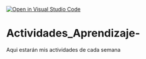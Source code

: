 [![Open in Visual Studio Code](https://classroom.github.com/assets/open-in-vscode-c66648af7eb3fe8bc4f294546bfd86ef473780cde1dea487d3c4ff354943c9ae.svg)](https://classroom.github.com/online_ide?assignment_repo_id=8538380&assignment_repo_type=AssignmentRepo)
# Actividades_Aprendizaje-
Aqui estarán mis actividades de cada semana
